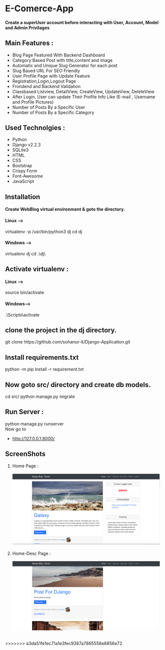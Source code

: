 # E-Comerce-App
<h4>
Create a superUser account before interacting with User, Account, Model and Admin Privilages
</h4>
<h2>
Main Features :
</h2>
<ul>
<li>Blog Page Featured With Backend Dashboard</li>
  <li>Category Based Post with title,content and image </li>
  <li>Automatic and Unique Slug Generator for each post</li>
   <li>Slug Based URL For SEO Friendly</li>
<li>User Profile Page with Update Feature</li>
<li>Registration,Login,Logout Page</li>
<li>Frondend and Backend Validation</li>
<li>Classbased Listview, DetailView, CreateView, UpdateView, DeleteView </li>
<li>After Login, User can update Their Profile Info Like (E-mail , Username and Profile Pictures) </li>
<li>Number of Posts By a Specific User </li>
  <li>Number of Posts By a Specific Category  </li>

</ul>

<h2>
Used Technolgies :
</h2>
<ul>
<li>Python</li>
<li>Django v2.2.3</li>
<li>SQLite3</li>
<li>HTML</li>
<li>CSS</li>
<li>Bootstrap</li>
<li>Crispy Form</li>
<li>Font-Awesome</li>
<li>JavaScript</li>
</ul>

<h2>Installation</h2>
<h4>Create WebBlog virtual environment & goto the directory.
</h4>

<h4>
Linux -->
</h4>
<div>
virtualenv -p /usr/bin/python3 dj
cd dj
</div>



<h4>
Windows -->
</h4>
<div>
virtualenv dj
cd .\dj\
</div>


<h2>Activate virtualenv :</h2>
<h4>Linux -->
</h4>
<div>
source bin/activate
</div>


<h4>Windows--></h4>
<div>
.\Scripts\activate
</div>

<h2>
clone the project in the dj directory.
</h2>

<div>
git clone https://github.com/sohanur-it/Django-Application.git
</div>

<h2>Install requirements.txt
</h2>
<div>
python -m pip install -r requirement.txt
</div>
<h2>
Now goto src/ directory and create db models.
</h2>


<div>
cd src/
python manage.py migrate
</div>

<h2>Run Server :</h2>
<div>
python manage.py runserver
</div>
Now go to<a href="http://127.0.0.1:8000/"><ul><li> http://127.0.0.1:8000/</li></ul> </a>

<h2>ScreenShots</h2>

<ol>
  <li>Home Page : </li><br>
<img src="https://github.com/sohanur-it/Django-Application/blob/master/screenshot/home-dj.png"><br><br>
 <li>Home-Desc Page : </li><br>
<img src="https://github.com/sohanur-it/Django-Application/blob/master/screenshot/dj-descrip.png"><br><br>
  
 

</ol>
>>>>>>> a3da51fe1ec71a1e3fec9387a7865558e8856e72
